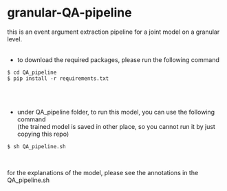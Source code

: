 granular-QA-pipeline
===========


this is an event argument extraction pipeline for a joint model on a granular level.
<br>
<br>

- to download the required packages, please run the following command
```
$ cd QA_pipeline
$ pip install -r requirements.txt
```
<br>
<br>

- under QA_pipeline folder, to run this model, you can use the following command <br />
(the trained model is saved in other place, so you cannot run it by just copying this repo)
```
$ sh QA_pipeline.sh
```
<br>

for the explanations of the model, please see the annotations in the QA_pipeline.sh
